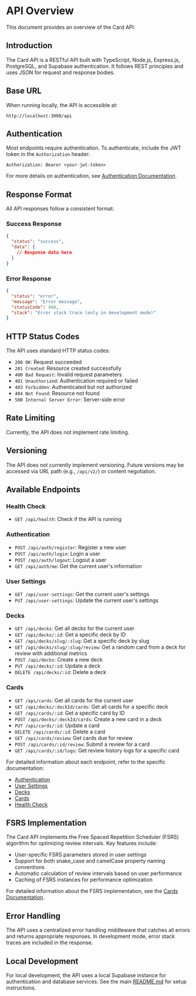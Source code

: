 # API Overview

This document provides an overview of the Card API.

## Introduction

The Card API is a RESTful API built with TypeScript, Node.js, Express.js, PostgreSQL, and Supabase authentication. It follows REST principles and uses JSON for request and response bodies.

## Base URL

When running locally, the API is accessible at:

```
http://localhost:3000/api
```

## Authentication

Most endpoints require authentication. To authenticate, include the JWT token in the `Authorization` header:

```
Authorization: Bearer <your-jwt-token>
```

For more details on authentication, see [Authentication Documentation](./authentication.md).

## Response Format

All API responses follow a consistent format:

### Success Response

```json
{
  "status": "success",
  "data": {
    // Response data here
  }
}
```

### Error Response

```json
{
  "status": "error",
  "message": "Error message",
  "statusCode": 400,
  "stack": "Error stack trace (only in development mode)"
}
```

## HTTP Status Codes

The API uses standard HTTP status codes:

- `200 OK`: Request succeeded
- `201 Created`: Resource created successfully
- `400 Bad Request`: Invalid request parameters
- `401 Unauthorized`: Authentication required or failed
- `403 Forbidden`: Authenticated but not authorized
- `404 Not Found`: Resource not found
- `500 Internal Server Error`: Server-side error

## Rate Limiting

Currently, the API does not implement rate limiting.

## Versioning

The API does not currently implement versioning. Future versions may be accessed via URL path (e.g., `/api/v2/`) or content negotiation.

## Available Endpoints

### Health Check

- `GET /api/health`: Check if the API is running

### Authentication

- `POST /api/auth/register`: Register a new user
- `POST /api/auth/login`: Login a user
- `POST /api/auth/logout`: Logout a user
- `GET /api/auth/me`: Get the current user's information

### User Settings

- `GET /api/user-settings`: Get the current user's settings
- `PUT /api/user-settings`: Update the current user's settings

### Decks

- `GET /api/decks`: Get all decks for the current user
- `GET /api/decks/:id`: Get a specific deck by ID
- `GET /api/decks/slug/:slug`: Get a specific deck by slug
- `GET /api/decks/slug/:slug/review`: Get a random card from a deck for review with additional metrics
- `POST /api/decks`: Create a new deck
- `PUT /api/decks/:id`: Update a deck
- `DELETE /api/decks/:id`: Delete a deck

### Cards

- `GET /api/cards`: Get all cards for the current user
- `GET /api/decks/:deckId/cards`: Get all cards for a specific deck
- `GET /api/cards/:id`: Get a specific card by ID
- `POST /api/decks/:deckId/cards`: Create a new card in a deck
- `PUT /api/cards/:id`: Update a card
- `DELETE /api/cards/:id`: Delete a card
- `GET /api/cards/review`: Get cards due for review
- `POST /api/cards/:id/review`: Submit a review for a card
- `GET /api/cards/:id/logs`: Get review history logs for a specific card

For detailed information about each endpoint, refer to the specific documentation:
- [Authentication](./authentication.md)
- [User Settings](./user-settings.md)
- [Decks](./decks.md)
- [Cards](./cards.md)
- [Health Check](./health.md)

## FSRS Implementation

The Card API implements the Free Spaced Repetition Scheduler (FSRS) algorithm for optimizing review intervals. Key features include:

- User-specific FSRS parameters stored in user settings
- Support for both snake_case and camelCase property naming conventions
- Automatic calculation of review intervals based on user performance
- Caching of FSRS instances for performance optimization

For detailed information about the FSRS implementation, see the [Cards Documentation](./cards.md#fsrs-algorithm).

## Error Handling

The API uses a centralized error handling middleware that catches all errors and returns appropriate responses. In development mode, error stack traces are included in the response.

## Local Development

For local development, the API uses a local Supabase instance for authentication and database services. See the main [README.md](../README.md) for setup instructions. 